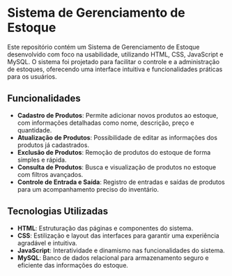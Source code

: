 # Sistema de Gerenciamento de Estoque

Este repositório contém um Sistema de Gerenciamento de Estoque desenvolvido com foco na usabilidade, utilizando HTML, CSS, JavaScript e MySQL. O sistema foi projetado para facilitar o controle e a administração de estoques, oferecendo uma interface intuitiva e funcionalidades práticas para os usuários.

## Funcionalidades

- **Cadastro de Produtos**: Permite adicionar novos produtos ao estoque, com informações detalhadas como nome, descrição, preço e quantidade.
- **Atualização de Produtos**: Possibilidade de editar as informações dos produtos já cadastrados.
- **Exclusão de Produtos**: Remoção de produtos do estoque de forma simples e rápida.
- **Consulta de Produtos**: Busca e visualização de produtos no estoque com filtros avançados.
- **Controle de Entrada e Saída**: Registro de entradas e saídas de produtos para um acompanhamento preciso do inventário.


## Tecnologias Utilizadas

- **HTML**: Estruturação das páginas e componentes do sistema.
- **CSS**: Estilização e layout das interfaces para garantir uma experiência agradável e intuitiva.
- **JavaScript**: Interatividade e dinamismo nas funcionalidades do sistema.
- **MySQL**: Banco de dados relacional para armazenamento seguro e eficiente das informações do estoque.

